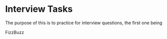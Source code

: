 # Interview Tasks

The purpose of this is to practice for interview questions, the first one being

FizzBuzz
 
